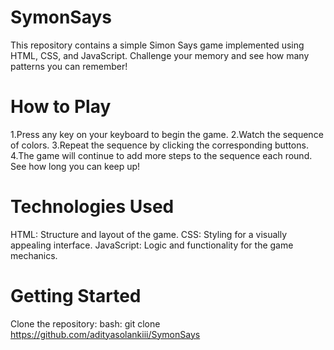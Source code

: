 # SymonSays

This repository contains a simple Simon Says game implemented using HTML, CSS, and JavaScript. Challenge your memory and see how many patterns you can remember!

# How to Play

1.Press any key on your keyboard to begin the game.
2.Watch the sequence of colors.
3.Repeat the sequence by clicking the corresponding buttons.
4.The game will continue to add more steps to the sequence each round.
See how long you can keep up!

# Technologies Used

HTML: Structure and layout of the game.
CSS: Styling for a visually appealing interface.
JavaScript: Logic and functionality for the game mechanics.

# Getting Started

Clone the repository:
bash: git clone https://github.com/adityasolankiii/SymonSays
